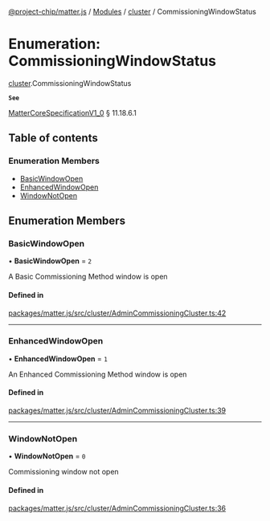 [@project-chip/matter.js](../README.md) / [Modules](../modules.md) / [cluster](../modules/cluster.md) / CommissioningWindowStatus

# Enumeration: CommissioningWindowStatus

[cluster](../modules/cluster.md).CommissioningWindowStatus

**`See`**

[MatterCoreSpecificationV1_0](../interfaces/spec.MatterCoreSpecificationV1_0.md) § 11.18.6.1

## Table of contents

### Enumeration Members

- [BasicWindowOpen](cluster.CommissioningWindowStatus.md#basicwindowopen)
- [EnhancedWindowOpen](cluster.CommissioningWindowStatus.md#enhancedwindowopen)
- [WindowNotOpen](cluster.CommissioningWindowStatus.md#windownotopen)

## Enumeration Members

### BasicWindowOpen

• **BasicWindowOpen** = ``2``

A Basic Commissioning Method window is open

#### Defined in

[packages/matter.js/src/cluster/AdminCommissioningCluster.ts:42](https://github.com/project-chip/matter.js/blob/5bdbf8d/packages/matter.js/src/cluster/AdminCommissioningCluster.ts#L42)

___

### EnhancedWindowOpen

• **EnhancedWindowOpen** = ``1``

An Enhanced Commissioning Method window is open

#### Defined in

[packages/matter.js/src/cluster/AdminCommissioningCluster.ts:39](https://github.com/project-chip/matter.js/blob/5bdbf8d/packages/matter.js/src/cluster/AdminCommissioningCluster.ts#L39)

___

### WindowNotOpen

• **WindowNotOpen** = ``0``

Commissioning window not open

#### Defined in

[packages/matter.js/src/cluster/AdminCommissioningCluster.ts:36](https://github.com/project-chip/matter.js/blob/5bdbf8d/packages/matter.js/src/cluster/AdminCommissioningCluster.ts#L36)
